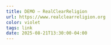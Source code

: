 ```yaml
---
title: DEMO — RealClearReligion
url: https://www.realclearreligion.org
color: violet
tags: link
date: 2025-08-21T13:30:00-04:00
---
```

